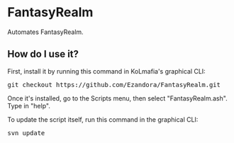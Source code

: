 # FantasyRealm
Automates FantasyRealm.

How do I use it?
----------------
First, install it by running this command in KoLmafia's graphical CLI:

<pre>
git checkout https://github.com/Ezandora/FantasyRealm.git
</pre>
Once it's installed, go to the Scripts menu, then select "FantasyRealm.ash". Type in "help".

To update the script itself, run this command in the graphical CLI:

<pre>
svn update
</pre>